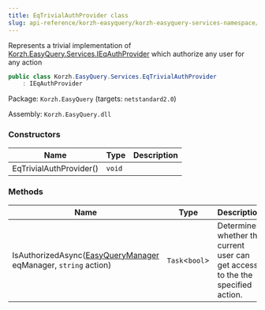```yaml
---
title: EqTrivialAuthProvider class
slug: api-reference/korzh-easyquery/korzh-easyquery-services-namespace/eqtrivialauthprovider-class
---
```


Represents a trivial implementation of [Korzh.EasyQuery.Services.IEqAuthProvider](//easyquery/docs/api-reference/korzh-easyquery/korzh-easyquery-services-namespace/ieqauthprovider-interface)  which authorize any user for any action
```csharp
public class Korzh.EasyQuery.Services.EqTrivialAuthProvider
    : IEqAuthProvider

```
Package: `Korzh.EasyQuery` (targets: `netstandard2.0`)

Assembly: `Korzh.EasyQuery.dll`

### Constructors

| Name | Type | Description | 
| --- | --- | --- | 
| EqTrivialAuthProvider() | `void` |  | 


### Methods

| Name | Type | Description | 
| --- | --- | --- | 
| IsAuthorizedAsync([EasyQueryManager](//easyquery/docs/api-reference/korzh-easyquery/korzh-easyquery-services-namespace/easyquerymanager-class) eqManager, `string` action) | `Task`&lt;`bool`&gt; | Determines whether the current user can get access to the the specified action. |